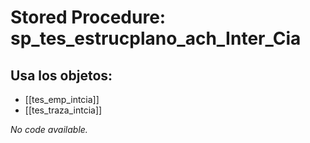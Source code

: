 # Stored Procedure: sp_tes_estrucplano_ach_Inter_Cia

## Usa los objetos:
- [[tes_emp_intcia]]
- [[tes_traza_intcia]]

*No code available.*
